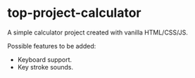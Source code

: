 # top-project-calculator
A simple calculator project created with vanilla HTML/CSS/JS.

Possible features to be added:
- Keyboard support.
- Key stroke sounds.